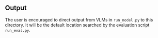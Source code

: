## Output
The user is encouraged to direct output from VLMs in `run_model.py` to this directory.
It will be the default location searched by the evaluation script `run_eval.py`.
